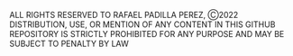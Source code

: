 ALL RIGHTS RESERVED TO RAFAEL PADILLA PEREZ, Ⓒ2022
DISTRIBUTION, USE, OR MENTION OF ANY CONTENT IN THIS GITHUB REPOSITORY IS STRICTLY PROHIBITED FOR ANY PURPOSE AND MAY BE SUBJECT TO PENALTY BY LAW
